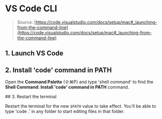 # VS Code CLI

> Source: [https://code.visualstudio.com/docs/setup/mac#_launching-from-the-command-line](https://code.visualstudio.com/docs/setup/mac#_launching-from-the-command-line)

## 1. Launch VS Code

## 2. Install 'code' command in PATH

Open the **Command Palette** (⇧⌘P) and type 'shell command' to find the **Shell Command: Install 'code' command in PATH** command.

## 3. Restart the terminal

Restart the terminal for the new `$PATH` value to take effect. You'll be able to type 'code .' in any folder to start editing files in that folder.
